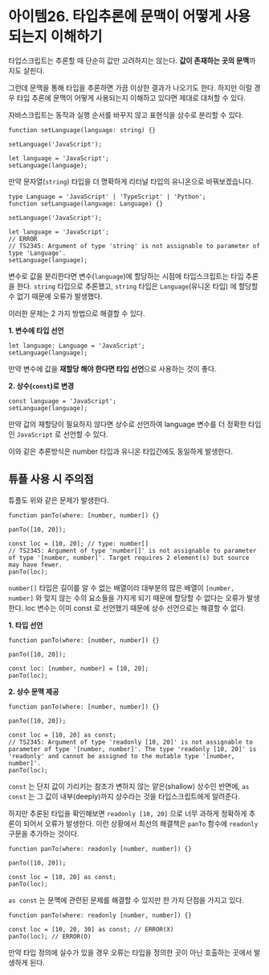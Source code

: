 # 아이템26. 타입추론에 문맥이 어떻게 사용되는지 이해하기

타입스크립트는 추론할 때 단순히 값만 고려하지는 않는다. **값이 존재하는 곳의 문맥**까지도 살핀다.

그런데 문맥을 통해 타입을 추론하면 가끔 이상한 결과가 나오기도 한다. 하지만 이럴 경우 타입 추론에 문맥이 어떻게 사용되는지 이해하고 있다면 제대로 대처할 수 있다.

자바스크립트는 동작과 실행 순서를 바꾸지 않고 표현식을 상수로 분리할 수 있다.

```tsx
function setLanguage(language: string) {}

setLanguage('JavaScript');

let language = 'JavaScript';
setLanguage(language);
```

만약 문자열(`string`) 타입을 더 명확하게 리터널 타입의 유니온으로 바꿔보겠습니다.

```tsx
type Language = 'JavaScript' | 'TypeScript' | 'Python';
function setLanguage(language: Language) {}

setLanguage('JavaScript');

let language = 'JavaScript';
// ERROR
// TS2345: Argument of type 'string' is not assignable to parameter of type 'Language'.
setLanguage(language); 
```

변수로 값을 분리한다면 변수(`language`)에 할당하는 시점에 타입스크립트는 타입 추론을 한다. `string` 타입으로 추론했고, `string` 타입은 `Language`(유니온 타입) 에 할당할 수 없기 때문에 오류가 발생했다.

이러한 문제는 2 가지 방법으로 해결할 수 있다.

**1. 변수에 타입 선언**

```tsx
let language: Language = 'JavaScript';
setLanguage(language);
```

만약 변수에 값을 **재할당 해야 한다면 타입 선언**으로 사용하는 것이 좋다.

**2. 상수(`const`)로 변경**

```tsx
const language = 'JavaScript';
setLanguage(language);
```

만약 값의 재할당이 필요하지 않다면 상수로 선언하여 language 변수를 더 정확한 타입인 `JavaScript` 로 선언할 수 있다.

이와 같은 추론방식은 number 타입과 유니온 타입간에도 동일하게 발생한다.

## 튜플 사용 시 주의점

튜플도 위와 같은 문제가 발생한다.

```tsx
function panTo(where: [number, number]) {}

panTo([10, 20]);

const loc = [10, 20]; // type: number[]
// TS2345: Argument of type 'number[]' is not assignable to parameter of type '[number, number]'. Target requires 2 element(s) but source may have fewer.
panTo(loc);
```

`number[]` 타입은 길이를 알 수 없는 배열이라 대부분의 많은 배열이 `[number, number]` 와 맞지 않는 수의 요소들을 가지게 되기 때문에 할당할 수 없다는 오류가 발생한다. loc 변수는 이미 const 로 선언했기 때문에 상수 선언으로는 해결할 수 없다.

**1. 타입 선언**

```tsx
function panTo(where: [number, number]) {}

panTo([10, 20]);

const loc: [number, number] = [10, 20];
panTo(loc);
```

**2. 상수 문맥 제공**

```tsx
function panTo(where: [number, number]) {}

panTo([10, 20]);

const loc = [10, 20] as const;
// TS2345: Argument of type 'readonly [10, 20]' is not assignable to parameter of type '[number, number]'. The type 'readonly [10, 20]' is 'readonly' and cannot be assigned to the mutable type '[number, number]'.
panTo(loc);
```

`const` 는 단지 값이 가리키는 참조가 변하지 않는 얕은(shallow) 상수인 반면에, `as const` 는 그 값이 내부(deeply)까지 상수라는 것을 타입스크립트에게 알려준다.

하지만 추론된 타입을 확인해보면 `readonly [10, 20]` 으로 너무 과하게 정확하게 추론이 되어서 오류가 발생한다. 이런 상황에서 최선의 해결책은 `panTo` 함수에 `readonly` 구문을 추가하는 것이다.

```tsx
function panTo(where: readonly [number, number]) {}

panTo([10, 20]);

const loc = [10, 20] as const;
panTo(loc);
```

`as const` 는 문맥에 관련된 문제를 해결할 수 있지만 한 가지 단점을 가지고 있다.

```tsx
function panTo(where: readonly [number, number]) {}

const loc = [10, 20, 30] as const; // ERROR(X)
panTo(loc); // ERROR(O)
```

만약 타입 정의에 실수가 있을 경우 오류는 타입을 정의한 곳이 아닌 호출하는 곳에서 발생하게 된다.
